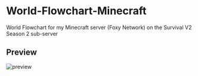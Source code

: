 # World-Flowchart-Minecraft
World Flowchart for my Minecraft server (Foxy Network) on the Survival V2 Season 2 sub-server

## Preview

<img src="https://i.ibb.co.com/nm0HsLj/Screenshot-7640.png" alt="preview"/>
